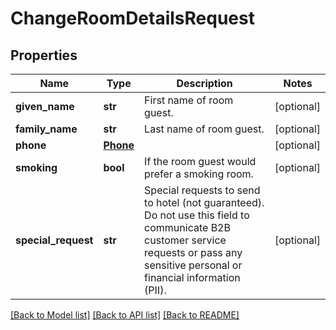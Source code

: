 # ChangeRoomDetailsRequest

## Properties
Name | Type | Description | Notes
------------ | ------------- | ------------- | -------------
**given_name** | **str** | First name of room guest. | [optional] 
**family_name** | **str** | Last name of room guest. | [optional] 
**phone** | [**Phone**](Phone.md) |  | [optional] 
**smoking** | **bool** | If the room guest would prefer a smoking room. | [optional] 
**special_request** | **str** | Special requests to send to hotel (not guaranteed). Do not use this field to communicate B2B customer service requests or pass any sensitive personal or financial information (PII). | [optional] 

[[Back to Model list]](../README.md#documentation-for-models) [[Back to API list]](../README.md#documentation-for-api-endpoints) [[Back to README]](../README.md)


